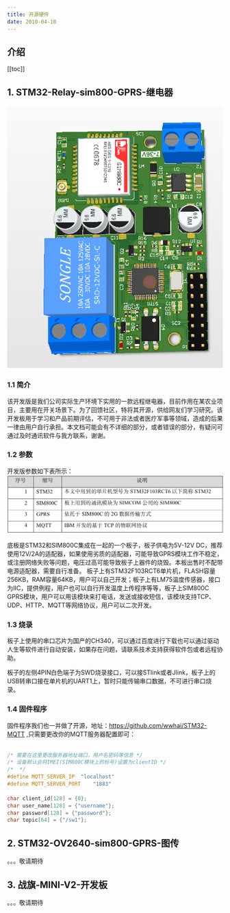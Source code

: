 ```yaml
---
title: 开源硬件
date: 2010-04-10
---
```


## 介绍

[[toc]]
## 1. STM32-Relay-sim800-GPRS-继电器
<img src="./images/p1.jpg" alt="NOT FOND" width="900" align="bottom" />

### 1.1 简介

该开发版是我们公司实际生产环境下实用的一款远程继电器，目前作用在某农业项目，主要用在开关场景下。为了回馈社区，特将其开源，供给网友们学习研究。该开发板用于学习和产品前期评估，不可用于非法或者医疗军事等领域，造成的后果一律由用户自行承担。本文档可能会有不详细的部分，或者错误的部分，有疑问可通过及时通讯软件与我方联系，谢谢。
### 1.2 参数
开发版参数如下表所示：
<img src="./images/mqttrelay.png" alt="NOT FOND" width="900" align="bottom" />

底板是STM32和SIM800C集成在一起的一个板子，板子供电为5V-12V DC，推荐使用12V/2A的适配器，如果使用劣质的适配器，可能导致GPRS模块工作不稳定，或注册网络失败等问题，电压过高可能导致板子上器件的烧毁。本板出售时不配带电源适配器，需要自行准备。
板子上有STM32F103RCT6单片机，FLASH容量256KB，RAM容量64KB，用户可以自己开发；板子上有LM75温度传感器，接口为IIC，提供例程，用户也可以自行开发温度上传程序等等，板子上SIM800C GPRS模块，用户可以用该模块来打电话，发送或接收短信，该模块支持TCP、UDP、HTTP、MQTT等网络协议，用户可以二次开发。
### 1.3 烧录
板子上使用的串口芯片为国产的CH340，可以通过百度进行下载也可以通过驱动人生等软件进行自动安装，如果存在问题，请联系技术支持获得软件包或者远程协助。

板子的左侧4PIN白色端子为SWD烧录接口，可以接STlink或者Jlink，板子上的USB转串口接在单片机的UART1上，暂时只能传输串口数据，不可进行串口烧录。
### 1.4 固件程序
固件程序我们也一并做了开源，地址：https://github.com/wwhai/STM32-MQTT ,只需要更改你的MQTT服务器配置即可：
```c

/* 需要在这里更改服务器地址端口，用户名密码等信息 */
/* 设备默认会将IMEI(SIM800C模块上的标号)设置为clientID */
/*  */
#define MQTT_SERVER_IP  "localhost" 
#define MQTT_SERVER_PORT	"1883"

char client_id[128] = {0};
char user_name[128] = {"username"};
char password[128] = {"password"};
char topic[64] = {"/sw1"};
```
## 2. STM32-OV2640-sim800-GPRS-图传

。。。敬请期待
## 3. 战旗-MINI-V2-开发板
。。。敬请期待